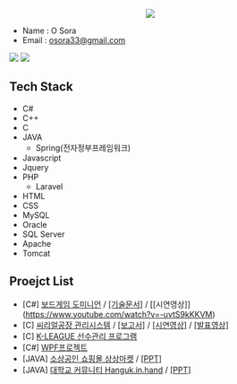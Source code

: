 <p align='center'>
  <a href="https://github.com/osora33">
    <img src="https://capsule-render.vercel.app/api?type=waving&color=gradient&fontColor=FFFFFF&height=300&section=header&text=O%20sora's%20Github&fontSize=50"/>
  </a>
</p>

 - Name : O Sora
 - Email : osora33@gmail.com

<img src="https://github-readme-stats.vercel.app/api?username=osora33"/>
<img src="https://github-readme-stats.vercel.app/api/top-langs/?username=osora33&layout=compact"/>

<br>

## Tech Stack
 - C#
 - C++
 - C
 - JAVA
   - Spring(전자정부프레임워크)
 - Javascript
 - Jquery
 - PHP
   - Laravel
 - HTML
 - CSS
 - MySQL
 - Oracle
 - SQL Server
 - Apache
 - Tomcat
<!--
<h3 align='center'>Languages</h3>
<p>
  <a href="https://github.com/osora33/StudyWPF.git" target="_blank"><img alt="C#" src="https://img.shields.io/badge/c%23-%23239120.svg?style=flat&logo=c-sharp&logoColor=white"/></a>
</p>
-->

<!--
## Using Tool
<p align='left'>
    <img height="40" src="https://img.icons8.com/color/48/000000/visual-studio-2019.png">
    <img height="40" src="https://img.icons8.com/fluent/48/000000/visual-studio-code-2019.png">
    <img height="40" src="https://d1jnx9ba8s6j9r.cloudfront.net/blog/wp-content/uploads/2019/10/logo.png">
    <img height="40" src="https://github.com/Pythunder/explore/blob/80688e429a7d4ef2fca1e82350fe8e3517d3494d/topics/git/git.png">
    <img height="40" src="https://upload.wikimedia.org/wikipedia/commons/b/b6/PuTTY_icon_128px.png">
    <img height="40" src="https://img.icons8.com/color/48/000000/raspberry-pi.png">
    <img height="40" src="https://mosquitto.org/stickers/mosquitto-mono.png">
    <img height="40" src="https://img.icons8.com/fluent/48/000000/vmware-workstation-player.png">
    <img height="40" src="https://taiwebs.com/upload/icons/vnc-connect-enterprise220-220.png">
</p>
-->

## Proejct List
 - [C#] [보드게임 도미니언](https://github.com/AellimSun/pamatto)  /  [[기술문서]](https://github.com/AellimSun/pamatto/blob/master/%ED%94%84%EB%A1%9C%EC%A0%9D%ED%8A%B8%20%EA%B8%B0%EC%88%A0%EB%AC%B8%EC%84%9C.pdf) / [[시연영상]] (https://www.youtube.com/watch?v=-uvtS9kKKVM)
 - [C] [씨리얼공장 관리시스템](https://github.com/AellimSun/Cereal_ERP)  /  [[보고서]](https://github.com/AellimSun/Cereal_ERP/blob/master/%ED%8C%8C%EB%A7%9B%EC%B2%B5%EC%8A%A4%20%ED%94%84%EB%A1%9C%EC%A0%9D%ED%8A%B8%20%EB%B3%B4%EA%B3%A0%EC%84%9C.hwp)  /  [[시연영상]](https://www.youtube.com/watch?v=JrYfB3pXwXs)  /  [[발표영상]](https://www.youtube.com/watch?v=g2oniPQ3zrQ)
 - [C] [K-LEAGUE 선수관리 프로그램](https://github.com/AellimSun/Green_team_Kleague_file_rw)
 - [C#] [WPF프로젝트](https://github.com/osora33/studyWpf/tree/main/portpolio)
 - [JAVA] [소상공인 쇼핑몰 상상마켓](https://github.com/itwillteam2/obosa)  /  [[PPT]](https://github.com/itwillteam2/obosa/blob/main/team2.pptx)
 - [JAVA] [대학교 커뮤니티 Hanguk.in.hand](https://github.com/osora33/univ)  /  [[PPT]](https://github.com/osora33/univ/blob/main/univ.pptx)


<!--
**osora33/osora33** is a ✨ _special_ ✨ repository because its `README.md` (this file) appears on your GitHub profile.

Here are some ideas to get you started:

- 🔭 I’m currently working on ...
- 🌱 I’m currently learning ...
- 👯 I’m looking to collaborate on ...
- 🤔 I’m looking for help with ...
- 💬 Ask me about ...
- 📫 How to reach me: ...
- 😄 Pronouns: ...
- ⚡ Fun fact: ...
-->
